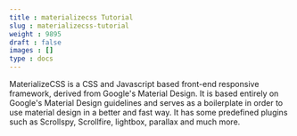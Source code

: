 ```yaml
---
title : materializecss Tutorial
slug : materializecss-tutorial
weight : 9895
draft : false
images : []
type : docs
---
```


MaterializeCSS is a CSS and Javascript based front-end responsive framework, derived from Google's Material Design. It is based entirely on Google's Material Design guidelines and serves as a boilerplate in order to use material design in a better and fast way. It has some predefined plugins such as Scrollspy, Scrollfire, lightbox, parallax and much more.

